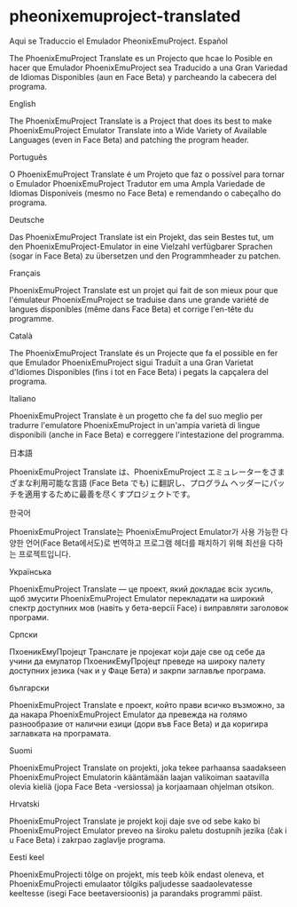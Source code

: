 # pheonixemuproject-translated
Aqui se Traduccio el Emulador PheonixEmuProject.
Español

The PhoenixEmuProject Translate es un Projecto que hcae lo Posible en hacer que Emulador PhoenixEmuProject sea Traducido a una Gran Variedad de Idiomas Disponibles (aun en Face Beta) y parcheando la cabecera del programa.

English

The PhoenixEmuProject Translate is a Project that does its best to make PhoenixEmuProject Emulator Translate into a Wide Variety of Available Languages (even in Face Beta) and patching the program header.

Português

O PhoenixEmuProject Translate é um Projeto que faz o possível para tornar o Emulador PhoenixEmuProject Tradutor em uma Ampla Variedade de Idiomas Disponíveis (mesmo no Face Beta) e remendando o cabeçalho do programa.

Deutsche

Das PhoenixEmuProject Translate ist ein Projekt, das sein Bestes tut, um den PhoenixEmuProject-Emulator in eine Vielzahl verfügbarer Sprachen (sogar in Face Beta) zu übersetzen und den Programmheader zu patchen.

Français

PhoenixEmuProject Translate est un projet qui fait de son mieux pour que l'émulateur PhoenixEmuProject se traduise dans une grande variété de langues disponibles (même dans Face Beta) et corrige l'en-tête du programme.

Català

The PhoenixEmuProject Translate és un Projecte que fa el possible en fer que Emulador PhoenixEmuProject sigui Traduït a una Gran Varietat d'Idiomes Disponibles (fins i tot en Face Beta) i pegats la capçalera del programa.

Italiano

PhoenixEmuProject Translate è un progetto che fa del suo meglio per tradurre l'emulatore PhoenixEmuProject in un'ampia varietà di lingue disponibili (anche in Face Beta) e correggere l'intestazione del programma.

日本語

PhoenixEmuProject Translate は、PhoenixEmuProject エミュレーターをさまざまな利用可能な言語 (Face Beta でも) に翻訳し、プログラム ヘッダーにパッチを適用するために最善を尽くすプロジェクトです。

한국어

PhoenixEmuProject Translate는 PhoenixEmuProject Emulator가 사용 가능한 다양한 언어(Face Beta에서도)로 번역하고 프로그램 헤더를 패치하기 위해 최선을 다하는 프로젝트입니다.

Українська

PhoenixEmuProject Translate — це проект, який докладає всіх зусиль, щоб змусити PhoenixEmuProject Emulator перекладати на широкий спектр доступних мов (навіть у бета-версії Face) і виправляти заголовок програми.

Српски

ПхоеникЕмуПројецт Транслате је пројекат који даје све од себе да учини да емулатор ПхоеникЕмуПројецт преведе на широку палету доступних језика (чак и у Фаце Бета) и закрпи заглавље програма.

български

PhoenixEmuProject Translate е проект, който прави всичко възможно, за да накара PhoenixEmuProject Emulator да превежда на голямо разнообразие от налични езици (дори във Face Beta) и да коригира заглавката на програмата.

Suomi

PhoenixEmuProject Translate on projekti, joka tekee parhaansa saadakseen PhoenixEmuProject Emulatorin kääntämään laajan valikoiman saatavilla olevia kieliä (jopa Face Beta -versiossa) ja korjaamaan ohjelman otsikon.

Hrvatski

PhoenixEmuProject Translate je projekt koji daje sve od sebe kako bi PhoenixEmuProject Emulator preveo na široku paletu dostupnih jezika (čak i u Face Beta) i zakrpao zaglavlje programa.

Eesti keel

PhoenixEmuProjecti tõlge on projekt, mis teeb kõik endast oleneva, et PhoenixEmuProjecti emulaator tõlgiks paljudesse saadaolevatesse keeltesse (isegi Face beetaversioonis) ja parandaks programmi päist.
